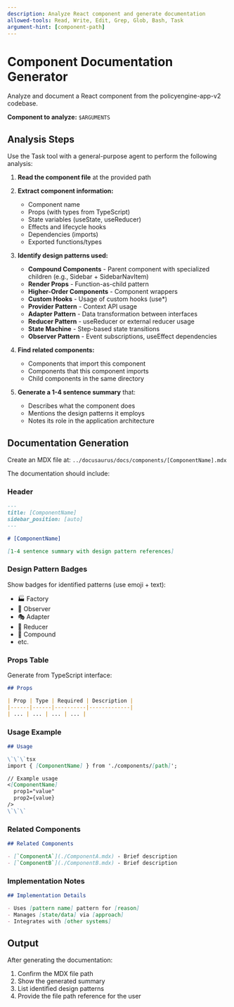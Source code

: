 ```yaml
---
description: Analyze React component and generate documentation
allowed-tools: Read, Write, Edit, Grep, Glob, Bash, Task
argument-hint: [component-path]
---
```


# Component Documentation Generator

Analyze and document a React component from the policyengine-app-v2 codebase.

**Component to analyze:** `$ARGUMENTS`

## Analysis Steps

Use the Task tool with a general-purpose agent to perform the following analysis:

1. **Read the component file** at the provided path
2. **Extract component information:**
   - Component name
   - Props (with types from TypeScript)
   - State variables (useState, useReducer)
   - Effects and lifecycle hooks
   - Dependencies (imports)
   - Exported functions/types

3. **Identify design patterns used:**
   - **Compound Components** - Parent component with specialized children (e.g., Sidebar + SidebarNavItem)
   - **Render Props** - Function-as-child pattern
   - **Higher-Order Components** - Component wrappers
   - **Custom Hooks** - Usage of custom hooks (use*)
   - **Provider Pattern** - Context API usage
   - **Adapter Pattern** - Data transformation between interfaces
   - **Reducer Pattern** - useReducer or external reducer usage
   - **State Machine** - Step-based state transitions
   - **Observer Pattern** - Event subscriptions, useEffect dependencies

4. **Find related components:**
   - Components that import this component
   - Components that this component imports
   - Child components in the same directory

5. **Generate a 1-4 sentence summary** that:
   - Describes what the component does
   - Mentions the design patterns it employs
   - Notes its role in the application architecture

## Documentation Generation

Create an MDX file at: `../docusaurus/docs/components/[ComponentName].mdx`

The documentation should include:

### Header
```markdown
---
title: [ComponentName]
sidebar_position: [auto]
---

# [ComponentName]

[1-4 sentence summary with design pattern references]
```

### Design Pattern Badges
Show badges for identified patterns (use emoji + text):
- 🏭 Factory
- 👀 Observer
- 🎭 Adapter
- 🔄 Reducer
- 🧩 Compound
- etc.

### Props Table
Generate from TypeScript interface:
```markdown
## Props

| Prop | Type | Required | Description |
|------|------|----------|-------------|
| ... | ... | ... | ... |
```

### Usage Example
```markdown
## Usage

\`\`\`tsx
import { [ComponentName] } from './components/[path]';

// Example usage
<[ComponentName]
  prop1="value"
  prop2={value}
/>
\`\`\`
```

### Related Components
```markdown
## Related Components

- [`ComponentA`](./ComponentA.mdx) - Brief description
- [`ComponentB`](./ComponentB.mdx) - Brief description
```

### Implementation Notes
```markdown
## Implementation Details

- Uses [pattern name] pattern for [reason]
- Manages [state/data] via [approach]
- Integrates with [other systems]
```

## Output

After generating the documentation:
1. Confirm the MDX file path
2. Show the generated summary
3. List identified design patterns
4. Provide the file path reference for the user
